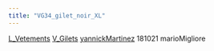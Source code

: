 ```yaml
---
title: "VG34_gilet_noir_XL"
---
```


[L_Vetements](notes/equipements/L_Vetements.md) [V_Gilets](notes/equipements/vetements/V_Gilets.md) [yannickMartinez](notes/utilisateurs/beneficiaires/yannickMartinez.md)
181021 marioMigliore